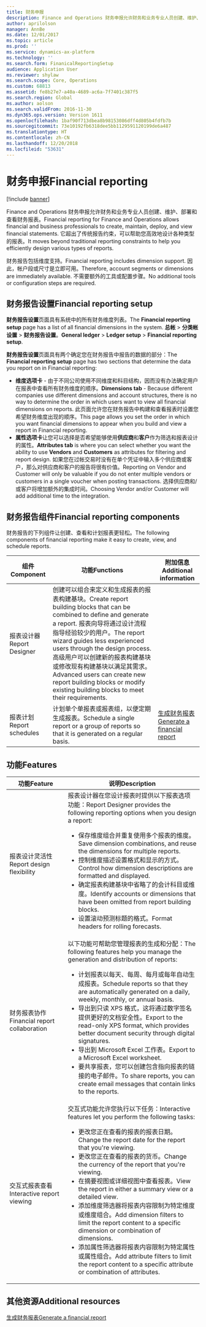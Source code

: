 ```yaml
---
title: 财务申报
description: Finance and Operations 财务申报允许财务和业务专业人员创建、维护、部署和查看财务报表。 它超出了传统报告约束，可以帮助您高效地设计各种类型的报表。
author: aprilolson
manager: AnnBe
ms.date: 12/01/2017
ms.topic: article
ms.prod: ''
ms.service: dynamics-ax-platform
ms.technology: ''
ms.search.form: FinanicalReportingSetup
audience: Application User
ms.reviewer: shylaw
ms.search.scope: Core, Operations
ms.custom: 68813
ms.assetid: fe8b27e7-a40a-4689-ac6a-7f7401c387f5
ms.search.region: Global
ms.author: aolson
ms.search.validFrom: 2016-11-30
ms.dyn365.ops.version: Version 1611
ms.openlocfilehash: 1baf90f713dbea8b98153086dff4d805b4fdfb7b
ms.sourcegitcommit: 73e10192fb6318dee5bb1129591120199de6a487
ms.translationtype: HT
ms.contentlocale: zh-CN
ms.lasthandoff: 12/20/2018
ms.locfileid: "53631"
---
```

# <a name="financial-reporting"></a><span data-ttu-id="e5fe3-104">财务申报</span><span class="sxs-lookup"><span data-stu-id="e5fe3-104">Financial reporting</span></span>

[!include [banner](../includes/banner.md)]

<span data-ttu-id="e5fe3-105">Finance and Operations 财务申报允许财务和业务专业人员创建、维护、部署和查看财务报表。</span><span class="sxs-lookup"><span data-stu-id="e5fe3-105">Financial reporting for Finance and Operations allows financial and business professionals to create, maintain, deploy, and view financial statements.</span></span> <span data-ttu-id="e5fe3-106">它超出了传统报告约束，可以帮助您高效地设计各种类型的报表。</span><span class="sxs-lookup"><span data-stu-id="e5fe3-106">It moves beyond traditional reporting constraints to help you efficiently design various types of reports.</span></span>

<span data-ttu-id="e5fe3-107">财务报告包括维度支持。</span><span class="sxs-lookup"><span data-stu-id="e5fe3-107">Financial reporting includes dimension support.</span></span> <span data-ttu-id="e5fe3-108">因此，帐户段或尺寸是立即可用。</span><span class="sxs-lookup"><span data-stu-id="e5fe3-108">Therefore, account segments or dimensions are immediately available.</span></span> <span data-ttu-id="e5fe3-109">不需要额外的工具或配置步骤。</span><span class="sxs-lookup"><span data-stu-id="e5fe3-109">No additional tools or configuration steps are required.</span></span>

## <a name="financial-reporting-setup"></a><span data-ttu-id="e5fe3-110">财务报告设置</span><span class="sxs-lookup"><span data-stu-id="e5fe3-110">Financial reporting setup</span></span>
<span data-ttu-id="e5fe3-111">**财务报告设置**页面具有系统中的所有财务维度列表。</span><span class="sxs-lookup"><span data-stu-id="e5fe3-111">The **Financial reporting setup** page has a list of all financial dimensions in the system.</span></span> <span data-ttu-id="e5fe3-112">**总帐** \> **分类帐设置** \> **财务报告设置**。</span><span class="sxs-lookup"><span data-stu-id="e5fe3-112">**General ledger** \> **Ledger setup** \> **Financial reporting setup**.</span></span>

<span data-ttu-id="e5fe3-113">**财务报告设置**页面具有两个确定您在财务报告中报告的数据的部分：</span><span class="sxs-lookup"><span data-stu-id="e5fe3-113">The **Financial reporting setup** page has two sections that determine the data you report on in Financial reporting:</span></span>

- <span data-ttu-id="e5fe3-114">**维度选项卡** - 由于不同公司使用不同维度和科目结构，因而没有办法确定用户在报表中查看所有财务维度的顺序。</span><span class="sxs-lookup"><span data-stu-id="e5fe3-114">**Dimensions tab** - Because different companies use different dimensions and account structures, there is no way to determine the order in which users want to view all financial dimensions on reports.</span></span> <span data-ttu-id="e5fe3-115">此页面允许您在财务报告中构建和查看报表时设置您希望财务维度出现的顺序。</span><span class="sxs-lookup"><span data-stu-id="e5fe3-115">This page allows you set the order in which you want financial dimensions to appear when you build and view a report in Financial reporting.</span></span>
- <span data-ttu-id="e5fe3-116">**属性选项卡**让您可以选择是否希望能够使用**供应商**和**客户**作为筛选和报表设计的属性。</span><span class="sxs-lookup"><span data-stu-id="e5fe3-116">**Attributes tab** is where you can select whether you want the ability to use **Vendors** and **Customers** as attributes for filtering and report design.</span></span> <span data-ttu-id="e5fe3-117">如果您在过帐交易时没有在单个凭证中输入多个供应商或客户，那么对供应商和客户的报告将很有价值。</span><span class="sxs-lookup"><span data-stu-id="e5fe3-117">Reporting on Vendor and Customer will only be valuable if you do not enter multiple vendors or customers in a single voucher when posting transactions.</span></span> <span data-ttu-id="e5fe3-118">选择供应商和/或客户将增加额外的集成时间。</span><span class="sxs-lookup"><span data-stu-id="e5fe3-118">Choosing Vendor and/or Customer will add additional time to the integration.</span></span>

## <a name="financial-reporting-components"></a><span data-ttu-id="e5fe3-119">财务报告组件</span><span class="sxs-lookup"><span data-stu-id="e5fe3-119">Financial reporting components</span></span>
<span data-ttu-id="e5fe3-120">财务报告的下列组件让创建、查看和计划报表更轻松。</span><span class="sxs-lookup"><span data-stu-id="e5fe3-120">The following components of financial reporting make it easy to create, view, and schedule reports.</span></span>

| <span data-ttu-id="e5fe3-121">组件</span><span class="sxs-lookup"><span data-stu-id="e5fe3-121">Component</span></span>        | <span data-ttu-id="e5fe3-122">功能</span><span class="sxs-lookup"><span data-stu-id="e5fe3-122">Functions</span></span> | <span data-ttu-id="e5fe3-123">附加信息</span><span class="sxs-lookup"><span data-stu-id="e5fe3-123">Additional information</span></span> |
|------------------|-----------|------------------------|
| <span data-ttu-id="e5fe3-124">报表设计器</span><span class="sxs-lookup"><span data-stu-id="e5fe3-124">Report Designer</span></span>  | <span data-ttu-id="e5fe3-125">创建可以组合来定义和生成报表的报表构建基块。</span><span class="sxs-lookup"><span data-stu-id="e5fe3-125">Create report building blocks that can be combined to define and generate a report.</span></span> <span data-ttu-id="e5fe3-126">报表向导将通过设计流程指导经验较少的用户。</span><span class="sxs-lookup"><span data-stu-id="e5fe3-126">The report wizard guides less experienced users through the design process.</span></span> <span data-ttu-id="e5fe3-127">高级用户可以创建新的报表构建基块或修改现有构建基块以满足其需求。</span><span class="sxs-lookup"><span data-stu-id="e5fe3-127">Advanced users can create new report building blocks or modify existing building blocks to meet their requirements.</span></span> | |
| <span data-ttu-id="e5fe3-128">报表计划</span><span class="sxs-lookup"><span data-stu-id="e5fe3-128">Report schedules</span></span> | <span data-ttu-id="e5fe3-129">计划单个单报表或报表组，以便定期生成报表。</span><span class="sxs-lookup"><span data-stu-id="e5fe3-129">Schedule a single report or a group of reports so that it is generated on a regular basis.</span></span> | [<span data-ttu-id="e5fe3-130">生成财务报表</span><span class="sxs-lookup"><span data-stu-id="e5fe3-130">Generate a financial report</span></span>](generate-financial-report.md) |

## <a name="features"></a><span data-ttu-id="e5fe3-131">功能</span><span class="sxs-lookup"><span data-stu-id="e5fe3-131">Features</span></span>
<table>
<thead>
<tr>
<th><span data-ttu-id="e5fe3-132">功能</span><span class="sxs-lookup"><span data-stu-id="e5fe3-132">Feature</span></span></th>
<th><span data-ttu-id="e5fe3-133">说明</span><span class="sxs-lookup"><span data-stu-id="e5fe3-133">Description</span></span></th>
</tr>
</thead>
<tbody>
<tr>
<td><span data-ttu-id="e5fe3-134">报表设计灵活性</span><span class="sxs-lookup"><span data-stu-id="e5fe3-134">Report design flexibility</span></span></td>
<td><span data-ttu-id="e5fe3-135">报表设计器在您设计报表时提供以下报表选项功能：</span><span class="sxs-lookup"><span data-stu-id="e5fe3-135">Report Designer provides the following reporting options when you design a report:</span></span>
<ul>
<li><span data-ttu-id="e5fe3-136">保存维度组合并重复使用多个报表的维度。</span><span class="sxs-lookup"><span data-stu-id="e5fe3-136">Save dimension combinations, and reuse the dimensions for multiple reports.</span></span></li>
<li><span data-ttu-id="e5fe3-137">控制维度描述设置格式和显示的方式。</span><span class="sxs-lookup"><span data-stu-id="e5fe3-137">Control how dimension descriptions are formatted and displayed.</span></span></li>
<li><span data-ttu-id="e5fe3-138">确定报表构建基块中省略了的会计科目或维度。</span><span class="sxs-lookup"><span data-stu-id="e5fe3-138">Identify accounts or dimensions that have been omitted from report building blocks.</span></span></li>
<li><span data-ttu-id="e5fe3-139">设置滚动预测标题的格式。</span><span class="sxs-lookup"><span data-stu-id="e5fe3-139">Format headers for rolling forecasts.</span></span></li>
</ul>
</td>
</tr>
<tr>
<td><span data-ttu-id="e5fe3-140">财务报表协作</span><span class="sxs-lookup"><span data-stu-id="e5fe3-140">Financial report collaboration</span></span></td>
<td><span data-ttu-id="e5fe3-141">以下功能可帮助您管理报表的生成和分配：</span><span class="sxs-lookup"><span data-stu-id="e5fe3-141">The following features help you manage the generation and distribution of reports:</span></span>
<ul>
<li><span data-ttu-id="e5fe3-142">计划报表以每天、每周、每月或每年自动生成报表。</span><span class="sxs-lookup"><span data-stu-id="e5fe3-142">Schedule reports so that they are automatically generated on a daily, weekly, monthly, or annual basis.</span></span></li>
<li><span data-ttu-id="e5fe3-143">导出到只读 XPS 格式，这将通过数字签名提供更好的文档安全性。</span><span class="sxs-lookup"><span data-stu-id="e5fe3-143">Export to the read-only XPS format, which provides better document security through digital signatures.</span></span></li>
<li><span data-ttu-id="e5fe3-144">导出到 Microsoft Excel 工作表。</span><span class="sxs-lookup"><span data-stu-id="e5fe3-144">Export to a Microsoft Excel worksheet.</span></span></li>
<li><span data-ttu-id="e5fe3-145">要共享报表，您可以创建包含指向报表的链接的电子邮件。</span><span class="sxs-lookup"><span data-stu-id="e5fe3-145">To share reports, you can create email messages that contain links to the reports.</span></span></li>
</ul>
</td>
</tr>
<tr>
<td><span data-ttu-id="e5fe3-146">交互式报表查看</span><span class="sxs-lookup"><span data-stu-id="e5fe3-146">Interactive report viewing</span></span></td>
<td><span data-ttu-id="e5fe3-147">交互式功能允许您执行以下任务：</span><span class="sxs-lookup"><span data-stu-id="e5fe3-147">Interactive features let you perform the following tasks:</span></span>
<ul>
<li><span data-ttu-id="e5fe3-148">更改您正在查看的报表的报表日期。</span><span class="sxs-lookup"><span data-stu-id="e5fe3-148">Change the report date for the report that you're viewing.</span></span></li>
<li><span data-ttu-id="e5fe3-149">更改您正在查看的报表的货币。</span><span class="sxs-lookup"><span data-stu-id="e5fe3-149">Change the currency of the report that you're viewing.</span></span></li>
<li><span data-ttu-id="e5fe3-150">在摘要视图或详细视图中查看报表。</span><span class="sxs-lookup"><span data-stu-id="e5fe3-150">View the report in either a summary view or a detailed view.</span></span></li>
<li><span data-ttu-id="e5fe3-151">添加维度筛选器将报表内容限制为特定维度或维度组合。</span><span class="sxs-lookup"><span data-stu-id="e5fe3-151">Add dimension filters to limit the report content to a specific dimension or combination of dimensions.</span></span></li>
<li><span data-ttu-id="e5fe3-152">添加属性筛选器将报表内容限制为特定属性或属性组合。</span><span class="sxs-lookup"><span data-stu-id="e5fe3-152">Add attribute filters to limit the report content to a specific attribute or combination of attributes.</span></span></li>
</ul>
</td>
</tr>
</tbody>
</table>

## <a name="additional-resources"></a><span data-ttu-id="e5fe3-153">其他资源</span><span class="sxs-lookup"><span data-stu-id="e5fe3-153">Additional resources</span></span>
[<span data-ttu-id="e5fe3-154">生成财务报表</span><span class="sxs-lookup"><span data-stu-id="e5fe3-154">Generate a financial report</span></span>](generate-financial-report.md)
